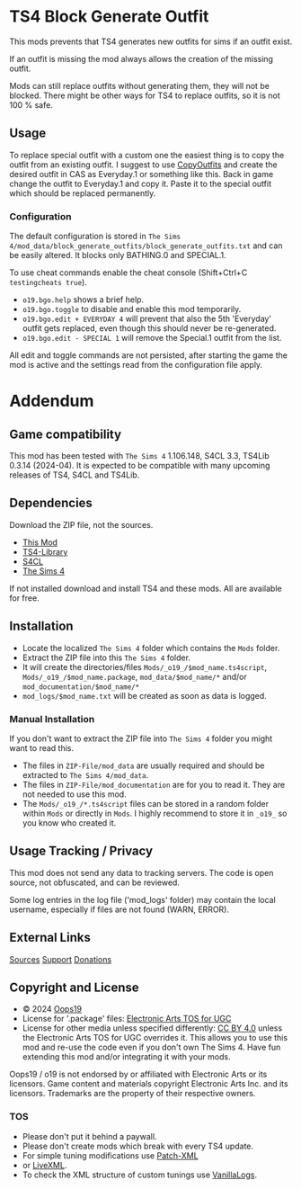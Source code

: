 # TS4 Block Generate Outfit

This mods prevents that TS4 generates new outfits for sims if an outfit exist.

If an outfit is missing the mod always allows the creation of the missing outfit.

Mods can still replace outfits without generating them, they will not be blocked. 
There might be other ways for TS4 to replace outfits, so it is not 100 % safe.

## Usage
To replace special outfit with a custom one the easiest thing is to copy the outfit from an existing outfit.
I suggest to use [CopyOutfits](https://github.com/Oops19/TS4-CopyOutfits) and create the desired outfit in CAS as Everyday.1 or something like this.
Back in game change the outfit to Everyday.1 and copy it.
Paste it to the special outfit which should be replaced permanently.

### Configuration
The default configuration is stored in `The Sims 4/mod_data/block_generate_outfits/block_generate_outfits.txt` and can be easily altered.
It blocks only BATHING.0 and SPECIAL.1.

To use cheat commands enable the cheat console (Shift+Ctrl+C `testingcheats true`).
* `o19.bgo.help` shows a brief help.
* `o19.bgo.toggle` to disable and enable this mod temporarily.
* `o19.bgo.edit + EVERYDAY 4` will prevent that also the 5th 'Everyday' outfit gets replaced, even though this should never be re-generated.
* `o19.bgo.edit - SPECIAL 1` will remove the Special.1 outfit from the list.

All edit and toggle commands are not persisted, after starting the game the mod is active and the settings read from the configuration file apply.


# Addendum

## Game compatibility
This mod has been tested with `The Sims 4` 1.106.148, S4CL 3.3, TS4Lib 0.3.14 (2024-04).
It is expected to be compatible with many upcoming releases of TS4, S4CL and TS4Lib.

## Dependencies
Download the ZIP file, not the sources.
* [This Mod](../../releases/latest)
* [TS4-Library](https://github.com/Oops19/TS4-Library/releases/latest)
* [S4CL](https://github.com/ColonolNutty/Sims4CommunityLibrary/releases/latest)
* [The Sims 4](https://www.ea.com/games/the-sims/the-sims-4)

If not installed download and install TS4 and these mods.
All are available for free.

## Installation
* Locate the localized `The Sims 4` folder which contains the `Mods` folder.
* Extract the ZIP file into this `The Sims 4` folder.
* It will create the directories/files `Mods/_o19_/$mod_name.ts4script`, `Mods/_o19_/$mod_name.package`, `mod_data/$mod_name/*` and/or `mod_documentation/$mod_name/*`
* `mod_logs/$mod_name.txt` will be created as soon as data is logged.

### Manual Installation
If you don't want to extract the ZIP file into `The Sims 4` folder you might want to read this. 
* The files in `ZIP-File/mod_data` are usually required and should be extracted to `The Sims 4/mod_data`.
* The files in `ZIP-File/mod_documentation` are for you to read it. They are not needed to use this mod.
* The `Mods/_o19_/*.ts4script` files can be stored in a random folder within `Mods` or directly in `Mods`. I highly recommend to store it in `_o19_` so you know who created it.

## Usage Tracking / Privacy
This mod does not send any data to tracking servers. The code is open source, not obfuscated, and can be reviewed.

Some log entries in the log file ('mod_logs' folder) may contain the local username, especially if files are not found (WARN, ERROR).

## External Links
[Sources](https://github.com/Oops19/)
[Support](https://discord.gg/d8X9aQ3jbm)
[Donations](https://www.patreon.com/o19)

## Copyright and License
* © 2024 [Oops19](https://github.com/Oops19)
* License for '.package' files: [Electronic Arts TOS for UGC](https://tos.ea.com/legalapp/WEBTERMS/US/en/PC/)  
* License for other media unless specified differently: [CC BY 4.0](https://creativecommons.org/licenses/by/4.0/) unless the Electronic Arts TOS for UGC overrides it.
This allows you to use this mod and re-use the code even if you don't own The Sims 4.
Have fun extending this mod and/or integrating it with your mods.

Oops19 / o19 is not endorsed by or affiliated with Electronic Arts or its licensors.
Game content and materials copyright Electronic Arts Inc. and its licensors. 
Trademarks are the property of their respective owners.

### TOS
* Please don't put it behind a paywall.
* Please don't create mods which break with every TS4 update.
* For simple tuning modifications use [Patch-XML](https://github.com/Oops19/TS4-PatchXML) 
* or [LiveXML](https://github.com/Oops19/TS4-LiveXML).
* To check the XML structure of custom tunings use [VanillaLogs](https://github.com/Oops19/TS4-VanillaLogs).
